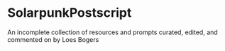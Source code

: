 # SolarpunkPostscript
An incomplete collection of resources and prompts curated, edited, and commented on by Loes Bogers
